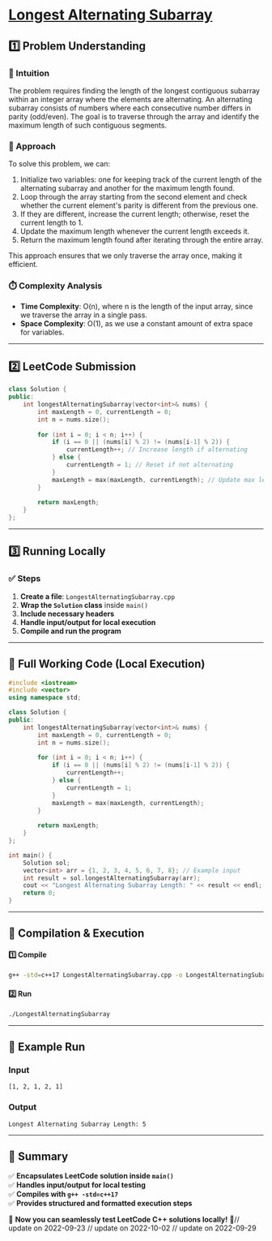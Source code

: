# **[Longest Alternating Subarray](https://leetcode.com/problems/longest-alternating-subarray/description/)**  

## **1️⃣ Problem Understanding**  
### **📌 Intuition**  
The problem requires finding the length of the longest contiguous subarray within an integer array where the elements are alternating. An alternating subarray consists of numbers where each consecutive number differs in parity (odd/even). The goal is to traverse through the array and identify the maximum length of such contiguous segments.

### **🚀 Approach**  
To solve this problem, we can:
1. Initialize two variables: one for keeping track of the current length of the alternating subarray and another for the maximum length found.
2. Loop through the array starting from the second element and check whether the current element's parity is different from the previous one.
3. If they are different, increase the current length; otherwise, reset the current length to 1.
4. Update the maximum length whenever the current length exceeds it.
5. Return the maximum length found after iterating through the entire array.

This approach ensures that we only traverse the array once, making it efficient.

### **⏱️ Complexity Analysis**  
- **Time Complexity**: O(n), where n is the length of the input array, since we traverse the array in a single pass.
- **Space Complexity**: O(1), as we use a constant amount of extra space for variables.

---  

## **2️⃣ LeetCode Submission**  
```cpp
class Solution {
public:
    int longestAlternatingSubarray(vector<int>& nums) {
        int maxLength = 0, currentLength = 0;
        int n = nums.size();
        
        for (int i = 0; i < n; i++) {
            if (i == 0 || (nums[i] % 2) != (nums[i-1] % 2)) {
                currentLength++; // Increase length if alternating
            } else {
                currentLength = 1; // Reset if not alternating
            }
            maxLength = max(maxLength, currentLength); // Update max length
        }
        
        return maxLength;
    }
};
```  

---  

## **3️⃣ Running Locally**  
### **✅ Steps**  
1. **Create a file**: `LongestAlternatingSubarray.cpp`  
2. **Wrap the `Solution` class** inside `main()`  
3. **Include necessary headers**  
4. **Handle input/output for local execution**  
5. **Compile and run the program**  

---  

## **📝 Full Working Code (Local Execution)**  
```cpp
#include <iostream>
#include <vector>
using namespace std;

class Solution {
public:
    int longestAlternatingSubarray(vector<int>& nums) {
        int maxLength = 0, currentLength = 0;
        int n = nums.size();
        
        for (int i = 0; i < n; i++) {
            if (i == 0 || (nums[i] % 2) != (nums[i-1] % 2)) {
                currentLength++;
            } else {
                currentLength = 1;
            }
            maxLength = max(maxLength, currentLength);
        }
        
        return maxLength;
    }
};

int main() {
    Solution sol;
    vector<int> arr = {1, 2, 3, 4, 5, 6, 7, 8}; // Example input
    int result = sol.longestAlternatingSubarray(arr);
    cout << "Longest Alternating Subarray Length: " << result << endl; // Expected output
    return 0;
}
```  

---  

## **🔧 Compilation & Execution**  
#### **1️⃣ Compile**  
```bash
g++ -std=c++17 LongestAlternatingSubarray.cpp -o LongestAlternatingSubarray
```  

#### **2️⃣ Run**  
```bash
./LongestAlternatingSubarray
```  

---  

## **🎯 Example Run**  
### **Input**  
```
[1, 2, 1, 2, 1]
```  
### **Output**  
```
Longest Alternating Subarray Length: 5
```  

---  

## **📌 Summary**  
✅ **Encapsulates LeetCode solution inside `main()`**  
✅ **Handles input/output for local testing**  
✅ **Compiles with `g++ -std=c++17`**  
✅ **Provides structured and formatted execution steps**  

🚀 **Now you can seamlessly test LeetCode C++ solutions locally!** 🚀// update on 2022-09-23
// update on 2022-10-02
// update on 2022-09-29
